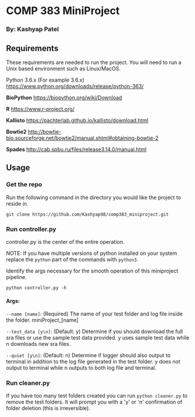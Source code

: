 # COMP 383 MiniProject
### By: Kashyap Patel

## Requirements
These requirements are needed to run the project. You will need to run a Unix based environment such as Linux/MacOS.

Python 3.6.x (For example 3.6.x) 
https://www.python.org/downloads/release/python-363/

**BioPython**
https://biopython.org/wiki/Download

**R**
https://www.r-project.org/

**Kallisto**
https://pachterlab.github.io/kallisto/download.html

**Bowtie2**
http://bowtie-bio.sourceforge.net/bowtie2/manual.shtml#obtaining-bowtie-2

**Spades**
http://cab.spbu.ru/files/release3.14.0/manual.html

## Usage
### Get the repo
Run the following command in the directory you would like the project to reside in.

`git clone https://github.com/Kashyap98/comp383_miniproject.git`
### Run controller.py
controller.py is the center of the entire operation. 

NOTE: If you have multiple versions of python installed on your system replace the `python` part of the commands with `python3`.

Identify the args necessary for the smooth operation of this miniproject pipeline.

`python controller.py -h`
#### Args:
`--name [name]`: (Required) The name of your test folder and log file inside the folder. miniProject_[name]

`--test_data [y\n]`: (Default: y) Determine if you should download the full sra files or use the sample test data provided. y uses sample test data while n downloads new sra files. 

`--quiet [y\n]`: (Default: n) Determine if logger should also output to terminal in addition to the log file generated in the test folder. y does not output to terminal while n outputs to both log file and terminal.

### Run cleaner.py

If you have too many test folders created you can run `python cleaner.py` to remove the test folders. It will prompt you with a 'y' or 'n' confirmation of folder deletion (this is irreversible).

 
